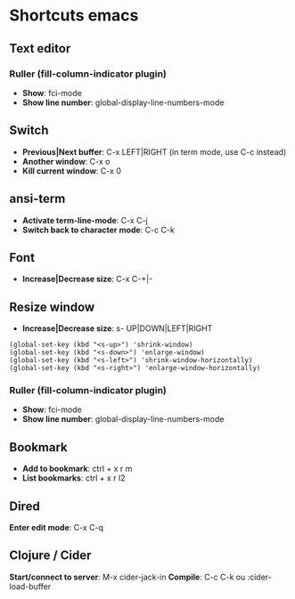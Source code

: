 # Shortcuts emacs

## Text editor

### Ruller (fill-column-indicator plugin)

* **Show**: fci-mode
* **Show line number**: global-display-line-numbers-mode 

## Switch

* **Previous|Next buffer**: C-x LEFT|RIGHT (in term mode, use C-c instead)
* **Another window**: C-x o
* **Kill current window**: C-x 0

## ansi-term
* **Activate term-line-mode**: C-x C-j
* **Switch back to character mode**: C-c C-k
 
## Font

* **Increase|Decrease size**: C-x C-+|- 

## Resize window
* **Increase|Decrease size**: s- UP|DOWN|LEFT|RIGHT
```
(global-set-key (kbd "<s-up>") 'shrink-window)
(global-set-key (kbd "<s-down>") 'enlarge-window)
(global-set-key (kbd "<s-left>") 'shrink-window-horizontally)
(global-set-key (kbd "<s-right>") 'enlarge-window-horizontally)
```

### Ruller (fill-column-indicator plugin)

* **Show**: fci-mode
* **Show line number**: global-display-line-numbers-mode 

## Bookmark

* **Add to bookmark**: ctrl + x r m  
* **List bookmarks**: ctrl + x r l2

## Dired

**Enter edit mode**: C-x C-q

## Clojure / Cider

**Start/connect to server**: M-x cider-jack-in
**Compile**: C-c C-k ou :cider-load-buffer  
